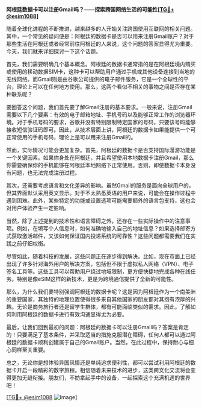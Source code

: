 **阿根廷数据卡可以注册Gmail吗？——探索跨国网络生活的可能性[[TG💪+ @esim1088](https://t.me/s/esim1088)]**

随着全球化进程的不断推进，越来越多的人开始关注跨国使用互联网的相关问题。其中，一个常见的疑问便是：阿根廷的数据卡是否可以用来注册Gmail账户？对于那些生活在阿根廷或者经常前往阿根廷的人来说，这个问题的答案显得尤为重要。今天，我们就来详细探讨一下这个话题。

首先，我们需要明确几个基本概念。阿根廷的数据卡通常指的是在阿根廷境内购买或使用的移动数据SIM卡，这种卡可以帮助用户通过手机或其他设备连接到当地的无线网络。而Gmail则是由谷歌公司提供的电子邮件服务，它是一个全球性的平台，理论上可以在任何地方使用。那么，这两个看似不相关的事物之间是否存在某种联系呢？

要回答这个问题，我们首先要了解Gmail注册的基本要求。一般来说，注册Gmail需要以下几个要素：有效的电子邮箱地址、手机号码以及能够正常工作的浏览器环境。对于手机号码的要求，谷歌并没有特别限制特定国家的号码，只要该号码能够接收短信验证码即可。因此，从技术层面上讲，阿根廷的数据卡如果能提供一个可正常使用的手机号码，理论上是可以用来注册Gmail的。

然而，实际情况可能会更加复杂。首先，阿根廷的数据卡是否支持国际漫游功能是一个关键因素。如果你身处在阿根廷，并且希望使用本地数据卡注册Gmail，那么你需要确保你的手机能够在阿根廷本地网络下正常使用。否则，即使数据卡本身没有问题，也无法完成注册过程。

其次，还需要考虑语言和文化差异的影响。虽然Gmail的服务是面向全球用户的，但其界面默认采用英文显示。对于不太熟悉英语的用户来说，可能会在操作过程中遇到困难。此外，某些特定的功能或设置选项可能需要额外的语言包支持，这也会对用户体验产生一定影响。

当然，除了上述提到的技术性和语言障碍之外，还存在一些实际操作中的注意事项。例如，在填写个人信息时，如何准确地输入自己的地址信息？如果选择邮寄方式获取激活邮件，又该如何保证国内投递系统的可靠性？这些问题都需要我们在实践之前仔细权衡。

尽管如此，随着科技的发展，这些问题正在逐步得到解决。比如，现在市面上已经出现了许多针对海外用户的解决方案，包括但不限于虚拟私人网络（VPN）、电子签名工具等。这些工具可以帮助用户绕过地域限制，更方便快捷地完成各种在线任务。特别是像eSIM这样的新技术，更是为跨境通信提供了全新的可能性。

那么，为什么我们要特别强调阿根廷的数据卡呢？这是因为阿根廷作为一个南美洲的重要国家，其独特的地理位置使得很多来自其他国家的朋友都对其抱有浓厚的兴趣。无论是商务旅行者还是留学生群体，都有可能面临类似的需求。因此，了解如何利用阿根廷的数据卡进行有效沟通显得尤为必要。

最后，让我们回到最初的问题：阿根廷的数据卡可以注册Gmail吗？答案是肯定的！只要满足了基本条件，并采取适当的措施克服潜在障碍，任何人都可以通过阿根廷的数据卡顺利创建属于自己的Gmail账户。当然，在此过程中，保持耐心与细心同样至关重要。

总之，无论你是想体验异国风情还是单纯追求便利性，都可以尝试利用阿根廷的数据卡开启一段精彩的数字旅程。相信随着未来技术的进步，这类跨文化交流将会变得更加无缝衔接。朋友们，不妨拿起手中的设备，一起探索这个充满机遇的世界吧！

[[TG💪+ @esim1088](https://t.me/s/esim1088) ![Image](https://i.postimg.cc/4NQfJmqS/Snipaste-2025-05-13-00-14-12.png)]